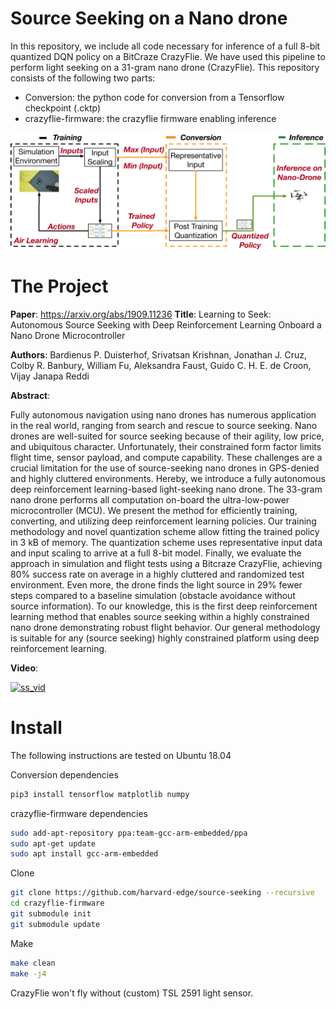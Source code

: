 # Source Seeking on a Nano drone
In this repository, we include all code necessary for inference of a full 8-bit quantized DQN policy on a BitCraze CrazyFlie. We have used this pipeline to perform light seeking on a 31-gram nano drone (CrazyFlie).
This repository consists of the following two parts:
  - Conversion: the python code for conversion from a Tensorflow checkpoint (.cktp)
  - crazyflie-firmware: the crazyflie firmware enabling inference
  
  
![Air Learning](readme_fig/pipeline_ss.png)


# The Project

**Paper**: https://arxiv.org/abs/1909.11236
**Title**: Learning to Seek: Autonomous Source Seeking with Deep Reinforcement Learning Onboard a Nano Drone Microcontroller

**Authors**: Bardienus P. Duisterhof, Srivatsan Krishnan, Jonathan J. Cruz, Colby R. Banbury, William Fu, Aleksandra Faust, Guido C. H. E. de Croon, Vijay Janapa Reddi

**Abstract**:

Fully autonomous navigation using nano drones has numerous application in the real world, ranging from search and rescue to source seeking. Nano drones are well-suited for source seeking because of their agility, low price, and ubiquitous character. Unfortunately, their constrained form factor limits flight time, sensor payload, and compute capability. These challenges are a crucial limitation for the use of source-seeking nano drones in GPS-denied and highly cluttered environments.
Hereby, we introduce a fully autonomous deep reinforcement learning-based light-seeking nano drone. The 33-gram nano drone performs all computation on-board the ultra-low-power microcontroller (MCU). We present the method for efficiently training, converting, and utilizing deep reinforcement learning policies. Our training methodology and novel quantization scheme allow fitting the trained policy in 3 kB of memory. The quantization scheme uses representative input data and input scaling to arrive at a full 8-bit model. Finally, we evaluate the approach in simulation and flight tests using a Bitcraze CrazyFlie, achieving 80\% success rate on average in a highly cluttered and randomized test environment. Even more, the drone finds the light source in 29\% fewer steps compared to a baseline simulation (obstacle avoidance without source information). To our knowledge, this is the first deep reinforcement learning method that enables source seeking within a highly constrained nano drone demonstrating robust flight behavior. Our general methodology is suitable for any (source seeking) highly constrained platform using deep reinforcement learning.

**Video**:

[![ss_vid](http://img.youtube.com/vi/wmVKbX7MOnU/0.jpg)](http://www.youtube.com/watch?v=wmVKbX7MOnU "Source Seeking Video")



# Install

The following instructions are tested on Ubuntu 18.04

Conversion dependencies
```bash
pip3 install tensorflow matplotlib numpy 
```
crazyflie-firmware dependencies
```bash
sudo add-apt-repository ppa:team-gcc-arm-embedded/ppa
sudo apt-get update
sudo apt install gcc-arm-embedded
```
Clone 
```bash
git clone https://github.com/harvard-edge/source-seeking --recursive
cd crazyflie-firmware 
git submodule init
git submodule update
```
Make
```bash
make clean
make -j4
```
CrazyFlie won't fly without (custom) TSL 2591 light sensor. 
